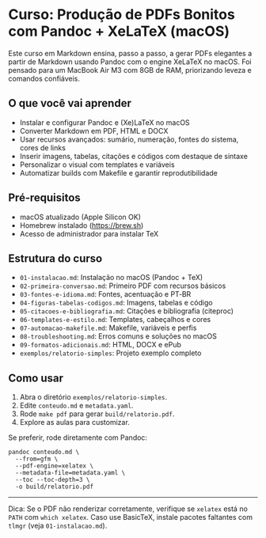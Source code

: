# Curso: Produção de PDFs Bonitos com Pandoc + XeLaTeX (macOS)

Este curso em Markdown ensina, passo a passo, a gerar PDFs elegantes a partir de Markdown usando Pandoc com o engine XeLaTeX no macOS. Foi pensado para um MacBook Air M3 com 8GB de RAM, priorizando leveza e comandos confiáveis.

## O que você vai aprender
- Instalar e configurar Pandoc e (Xe)LaTeX no macOS
- Converter Markdown em PDF, HTML e DOCX
- Usar recursos avançados: sumário, numeração, fontes do sistema, cores de links
- Inserir imagens, tabelas, citações e códigos com destaque de sintaxe
- Personalizar o visual com templates e variáveis
- Automatizar builds com Makefile e garantir reprodutibilidade

## Pré‑requisitos
- macOS atualizado (Apple Silicon OK)
- Homebrew instalado (https://brew.sh)
- Acesso de administrador para instalar TeX

## Estrutura do curso
- `01-instalacao.md`: Instalação no macOS (Pandoc + TeX)
- `02-primeira-conversao.md`: Primeiro PDF com recursos básicos
- `03-fontes-e-idioma.md`: Fontes, acentuação e PT‑BR
- `04-figuras-tabelas-codigos.md`: Imagens, tabelas e código
- `05-citacoes-e-bibliografia.md`: Citações e bibliografia (citeproc)
- `06-templates-e-estilo.md`: Templates, cabeçalhos e cores
- `07-automacao-makefile.md`: Makefile, variáveis e perfis
- `08-troubleshooting.md`: Erros comuns e soluções no macOS
- `09-formatos-adicionais.md`: HTML, DOCX e ePub
- `exemplos/relatorio-simples`: Projeto exemplo completo

## Como usar
1) Abra o diretório `exemplos/relatorio-simples`.
2) Edite `conteudo.md` e `metadata.yaml`.
3) Rode `make pdf` para gerar `build/relatorio.pdf`.
4) Explore as aulas para customizar.

Se preferir, rode diretamente com Pandoc:

```
pandoc conteudo.md \
  --from=gfm \
  --pdf-engine=xelatex \
  --metadata-file=metadata.yaml \
  --toc --toc-depth=3 \
  -o build/relatorio.pdf
```

---

Dica: Se o PDF não renderizar corretamente, verifique se `xelatex` está no `PATH` com `which xelatex`. Caso use BasicTeX, instale pacotes faltantes com `tlmgr` (veja `01-instalacao.md`).
